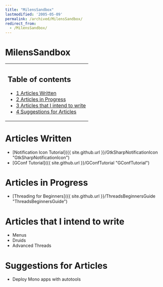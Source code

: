 ```yaml
---
title: "MilensSandbox"
lastmodified: '2005-05-09'
permalink: /archived/MilensSandbox/
redirect_from:
  - /MilensSandbox/
---
```


MilensSandbox
=============

<table>
<col width="100%" />
<tbody>
<tr class="odd">
<td align="left"><h2>Table of contents</h2>
<ul>
<li><a href="#articles-written">1 Articles Written</a></li>
<li><a href="#articles-in-progress">2 Articles in Progress</a></li>
<li><a href="#articles-that-i-intend-to-write">3 Articles that I intend to write</a></li>
<li><a href="#suggestions-for-articles">4 Suggestions for Articles</a></li>
</ul></td>
</tr>
</tbody>
</table>

Articles Written
================

-   [Notification Icon Tutorial]({{ site.github.url }}/GtkSharpNotificationIcon "GtkSharpNotificationIcon")
-   [GConf Tutorial]({{ site.github.url }}/GConfTutorial "GConfTutorial")

Articles in Progress
====================

-   [Threading for Beginners]({{ site.github.url }}/ThreadsBeginnersGuide "ThreadsBeginnersGuide")

Articles that I intend to write
===============================

-   Menus
-   Druids
-   Advanced Threads

Suggestions for Articles
========================

-   Deploy Mono apps with autotools


